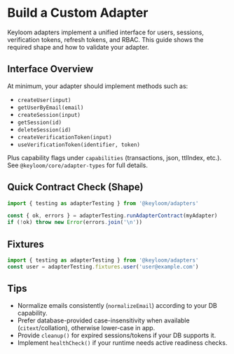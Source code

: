 # Build a Custom Adapter

Keyloom adapters implement a unified interface for users, sessions, verification tokens, refresh tokens, and RBAC. This guide shows the required shape and how to validate your adapter.

## Interface Overview

At minimum, your adapter should implement methods such as:
- `createUser(input)`
- `getUserByEmail(email)`
- `createSession(input)`
- `getSession(id)`
- `deleteSession(id)`
- `createVerificationToken(input)`
- `useVerificationToken(identifier, token)`

Plus capability flags under `capabilities` (transactions, json, ttlIndex, etc.). See `@keyloom/core/adapter-types` for full details.

## Quick Contract Check (Shape)

```ts
import { testing as adapterTesting } from '@keyloom/adapters'

const { ok, errors } = adapterTesting.runAdapterContract(myAdapter)
if (!ok) throw new Error(errors.join('\n'))
```

## Fixtures

```ts
import { testing as adapterTesting } from '@keyloom/adapters'
const user = adapterTesting.fixtures.user('user@example.com')
```

## Tips
- Normalize emails consistently (`normalizeEmail`) according to your DB capability.
- Prefer database-provided case-insensitivity when available (`citext`/collation), otherwise lower-case in app.
- Provide `cleanup()` for expired sessions/tokens if your DB supports it.
- Implement `healthCheck()` if your runtime needs active readiness checks.

